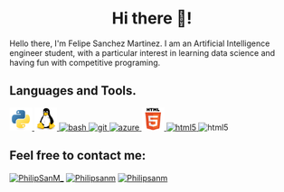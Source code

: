 
<h1 align="center">Hi there 👀!</h1>

Hello there, I'm Felipe Sanchez Martinez. I am an Artificial Intelligence engineer student, with a particular interest in learning data science and having fun with competitive programing.

## Languages and Tools.
<p align="left"> 
<a href="https://www.python.org" target="_blank"> <img src="https://raw.githubusercontent.com/devicons/devicon/master/icons/python/python-original.svg" alt="python" width="40" height="40"/> </a> 
<a href="https://www.linux.org/" target="_blank"> <img src="https://raw.githubusercontent.com/devicons/devicon/master/icons/linux/linux-original.svg" alt="linux" width="40" height="40"/> </a> 
<a href="https://www.gnu.org/software/bash/" target="_blank"> <img src="https://www.vectorlogo.zone/logos/gnu_bash/gnu_bash-icon.svg" alt="bash" width="40" height="40"/> </a> 
<a href="https://git-scm.com/" target="_blank"> <img src="https://www.vectorlogo.zone/logos/git-scm/git-scm-icon.svg" alt="git" width="40" height="40"/> </a> 
<a href="https://azure.microsoft.com/en-in/" target="_blank"> <img src="https://www.vectorlogo.zone/logos/microsoft_azure/microsoft_azure-icon.svg" alt="azure" width="40" height="40"/> </a> 
<a href="https://www.w3.org/html/" target="_blank"> <img src="https://raw.githubusercontent.com/devicons/devicon/master/icons/html5/html5-original-wordmark.svg" alt="html5" width="40" height="40"/> </a> 
<a href="http://www.cplusplus.org/" target="_blank"> <img src="https://user-images.githubusercontent.com/99928036/163695134-9dec4f37-3289-4539-ab88-f4dc4a2ddbc2.png" alt="html5" width="47" height="47"/> </a> 
<a target="_blank"> <img src="https://user-images.githubusercontent.com/99928036/163695184-047cf287-356e-42c6-9fa1-933c2a53761f.png" alt="html5" width="42" height="42"/> </a> 
</p>

## Feel free to contact me:
<p align="left">
<a href="https://twitter.com/PhilipSanM_" target="blank"><img align="center" src="https://raw.githubusercontent.com/rahuldkjain/github-profile-readme-generator/master/src/images/icons/Social/twitter.svg" alt="PhilipSanM_" height="30" width="40" /></a>
<a href="https://www.linkedin.com/in/philipsanm/" target="blank"><img align="center" src="https://raw.githubusercontent.com/rahuldkjain/github-profile-readme-generator/master/src/images/icons/Social/linked-in-alt.svg" alt="Philipsanm" height="30" width="40" /></a>
<a href="https://www.instagram.com/PhilipSanM/" target="blank"><img align="center" src="https://raw.githubusercontent.com/rahuldkjain/github-profile-readme-generator/master/src/images/icons/Social/instagram.svg" alt="Philipsanm" height="30" width="40" /></a>
</p>

